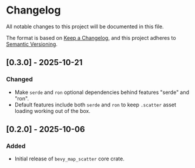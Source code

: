 # Changelog

All notable changes to this project will be documented in this file.

The format is based on [Keep a Changelog](https://keepachangelog.com/en/1.1.0/),
and this project adheres to [Semantic Versioning](https://semver.org/spec/v2.0.0.html).

## [0.3.0] - 2025-10-21

### Changed

- Make `serde` and `ron` optional dependencies behind features "serde" and "ron".
- Default features include both `serde` and `ron` to keep `.scatter` asset loading working out of the box.

## [0.2.0] - 2025-10-06

### Added

- Initial release of `bevy_map_scatter` core crate.
